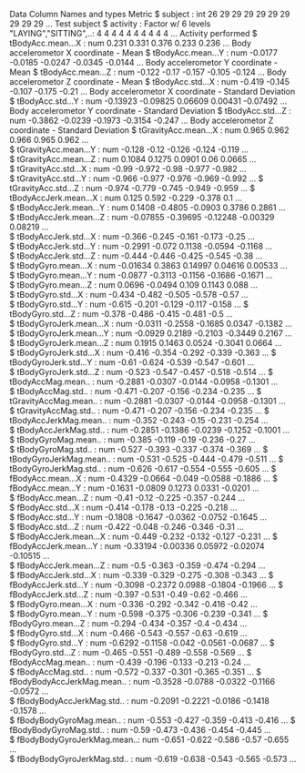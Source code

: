 Data Column Names and types	Metric
 $ subject                    : int  26 29 29 29 29 29 29 29 29 29 ...	                                Test subject
 $ activity                   : Factor w/ 6 levels "LAYING","SITTING",..: 4 4 4 4 4 4 4 4 4 4 ...	      Activity performed
 $ tBodyAcc.mean...X          : num  0.231 0.331 0.376 0.233 0.236 ...	                                Body accelerometor X coordinate - Mean
 $ tBodyAcc.mean...Y          : num  -0.0177 -0.0185 -0.0247 -0.0345 -0.0144 ...	                      Body accelerometor Y coordinate - Mean
 $ tBodyAcc.mean...Z          : num  -0.122 -0.17 -0.157 -0.105 -0.124 ...	                            Body accelerometor Z coordinate - Mean
 $ tBodyAcc.std...X           : num  -0.419 -0.145 -0.107 -0.175 -0.21 ...	                            Body accelerometor X coordinate - Standard Deviation
 $ tBodyAcc.std...Y           : num  -0.13923 -0.09825 0.06609 0.00431 -0.07492 ...	                    Body accelerometor Y coordinate - Standard Deviation
 $ tBodyAcc.std...Z           : num  -0.3862 -0.0239 -0.1973 -0.3154 -0.247 ...	                        Body accelerometor Z coordinate - Standard Deviation
 $ tGravityAcc.mean...X       : num  0.965 0.962 0.966 0.965 0.962 ...	
 $ tGravityAcc.mean...Y       : num  -0.128 -0.12 -0.126 -0.124 -0.119 ...	
 $ tGravityAcc.mean...Z       : num  0.1084 0.1275 0.0901 0.06 0.0665 ...	
 $ tGravityAcc.std...X        : num  -0.99 -0.972 -0.98 -0.977 -0.982 ...	
 $ tGravityAcc.std...Y        : num  -0.966 -0.977 -0.976 -0.969 -0.992 ...	
 $ tGravityAcc.std...Z        : num  -0.974 -0.779 -0.745 -0.949 -0.959 ...	
 $ tBodyAccJerk.mean...X      : num  0.125 0.592 -0.229 -0.378 0.1 ...	
 $ tBodyAccJerk.mean...Y      : num  0.1408 -0.4805 -0.0903 0.3786 0.2861 ...	
 $ tBodyAccJerk.mean...Z      : num  -0.07855 -0.39695 -0.12248 -0.00329 0.08219 ...	
 $ tBodyAccJerk.std...X       : num  -0.366 -0.245 -0.161 -0.173 -0.25 ...	
 $ tBodyAccJerk.std...Y       : num  -0.2991 -0.072 0.1138 -0.0594 -0.1168 ...	
 $ tBodyAccJerk.std...Z       : num  -0.444 -0.446 -0.425 -0.545 -0.38 ...	
 $ tBodyGyro.mean...X         : num  -0.01634 0.3863 0.14997 0.04616 0.00533 ...	
 $ tBodyGyro.mean...Y         : num  -0.0877 -0.3113 -0.1156 -0.1686 -0.1671 ...	
 $ tBodyGyro.mean...Z         : num  0.0696 -0.0494 0.109 0.1143 0.088 ...	
 $ tBodyGyro.std...X          : num  -0.434 -0.482 -0.505 -0.578 -0.57 ...	
 $ tBodyGyro.std...Y          : num  -0.615 -0.201 -0.129 -0.117 -0.158 ...	
 $ tBodyGyro.std...Z          : num  -0.378 -0.486 -0.415 -0.481 -0.5 ...	
 $ tBodyGyroJerk.mean...X     : num  -0.0311 -0.2558 -0.1685 0.0347 -0.1382 ...	
 $ tBodyGyroJerk.mean...Y     : num  -0.0929 0.2189 -0.2103 -0.3449 0.2167 ...	
 $ tBodyGyroJerk.mean...Z     : num  0.1915 0.1463 0.0524 -0.3041 0.0664 ...	
 $ tBodyGyroJerk.std...X      : num  -0.416 -0.354 -0.292 -0.339 -0.363 ...	
 $ tBodyGyroJerk.std...Y      : num  -0.61 -0.624 -0.539 -0.547 -0.601 ...	
 $ tBodyGyroJerk.std...Z      : num  -0.523 -0.547 -0.457 -0.518 -0.514 ...	
 $ tBodyAccMag.mean..         : num  -0.2881 -0.0307 -0.0144 -0.0958 -0.1301 ...	
 $ tBodyAccMag.std..          : num  -0.471 -0.207 -0.156 -0.234 -0.235 ...	
 $ tGravityAccMag.mean..      : num  -0.2881 -0.0307 -0.0144 -0.0958 -0.1301 ...	
 $ tGravityAccMag.std..       : num  -0.471 -0.207 -0.156 -0.234 -0.235 ...	
 $ tBodyAccJerkMag.mean..     : num  -0.352 -0.243 -0.15 -0.231 -0.254 ...	
 $ tBodyAccJerkMag.std..      : num  -0.2851 -0.1386 -0.0239 -0.1252 -0.1001 ...	
 $ tBodyGyroMag.mean..        : num  -0.385 -0.119 -0.19 -0.236 -0.27 ...	
 $ tBodyGyroMag.std..         : num  -0.527 -0.393 -0.337 -0.374 -0.369 ...	
 $ tBodyGyroJerkMag.mean..    : num  -0.531 -0.525 -0.444 -0.479 -0.511 ...	
 $ tBodyGyroJerkMag.std..     : num  -0.626 -0.617 -0.554 -0.555 -0.605 ...	
 $ fBodyAcc.mean...X          : num  -0.4329 -0.0664 -0.049 -0.0588 -0.1886 ...	
 $ fBodyAcc.mean...Y          : num  -0.1631 -0.0809 0.1273 0.0331 -0.0201 ...	
 $ fBodyAcc.mean...Z          : num  -0.41 -0.12 -0.225 -0.357 -0.244 ...	
 $ fBodyAcc.std...X           : num  -0.414 -0.178 -0.13 -0.225 -0.218 ...	
 $ fBodyAcc.std...Y           : num  -0.1808 -0.1647 -0.0362 -0.0752 -0.1645 ...	
 $ fBodyAcc.std...Z           : num  -0.422 -0.048 -0.246 -0.346 -0.31 ...	
 $ fBodyAccJerk.mean...X      : num  -0.449 -0.232 -0.132 -0.127 -0.231 ...	
 $ fBodyAccJerk.mean...Y      : num  -0.33194 -0.00336 0.05972 -0.02074 -0.10515 ...	
 $ fBodyAccJerk.mean...Z      : num  -0.5 -0.363 -0.359 -0.474 -0.294 ...	
 $ fBodyAccJerk.std...X       : num  -0.339 -0.329 -0.275 -0.308 -0.343 ...	
 $ fBodyAccJerk.std...Y       : num  -0.3098 -0.2372 0.0988 -0.1804 -0.1966 ...	
 $ fBodyAccJerk.std...Z       : num  -0.397 -0.531 -0.49 -0.62 -0.466 ...	
 $ fBodyGyro.mean...X         : num  -0.336 -0.292 -0.342 -0.416 -0.42 ...	
 $ fBodyGyro.mean...Y         : num  -0.598 -0.375 -0.306 -0.239 -0.341 ...	
 $ fBodyGyro.mean...Z         : num  -0.294 -0.434 -0.357 -0.4 -0.434 ...	
 $ fBodyGyro.std...X          : num  -0.466 -0.543 -0.557 -0.63 -0.619 ...	
 $ fBodyGyro.std...Y          : num  -0.6292 -0.1158 -0.042 -0.0561 -0.0687 ...	
 $ fBodyGyro.std...Z          : num  -0.465 -0.551 -0.489 -0.558 -0.569 ...	
 $ fBodyAccMag.mean..         : num  -0.439 -0.196 -0.133 -0.213 -0.24 ...	
 $ fBodyAccMag.std..          : num  -0.572 -0.337 -0.301 -0.365 -0.351 ...	
 $ fBodyBodyAccJerkMag.mean.. : num  -0.3528 -0.0788 -0.0322 -0.1166 -0.0572 ...	
 $ fBodyBodyAccJerkMag.std..  : num  -0.2091 -0.2221 -0.0186 -0.1418 -0.1578 ...	
 $ fBodyBodyGyroMag.mean..    : num  -0.553 -0.427 -0.359 -0.413 -0.416 ...	
 $ fBodyBodyGyroMag.std..     : num  -0.59 -0.473 -0.436 -0.454 -0.445 ...	
 $ fBodyBodyGyroJerkMag.mean..: num  -0.651 -0.622 -0.586 -0.57 -0.655 ...	
 $ fBodyBodyGyroJerkMag.std.. : num  -0.619 -0.638 -0.543 -0.565 -0.573 ...	
